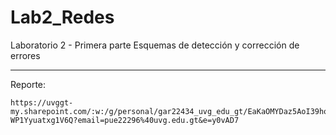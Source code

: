 # Lab2_Redes
Laboratorio 2 - Primera parte Esquemas de detección y corrección de errores

---

Reporte:

```
https://uvggt-my.sharepoint.com/:w:/g/personal/gar22434_uvg_edu_gt/EaKaOMYDaz5AoI39hohTktMBV4nregi-WP1Yyuatxg1V6Q?email=pue22296%40uvg.edu.gt&e=y0vAD7
```
